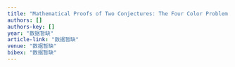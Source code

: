 ```yaml
---
title: "Mathematical Proofs of Two Conjectures: The Four Color Problem and The Uniquely 4-colorable Planar Graph"
authors: []
authors-key: []
year: "数据暂缺"
article-link: "数据暂缺"
venue: "数据暂缺"
bibex: "数据暂缺"
---
```

